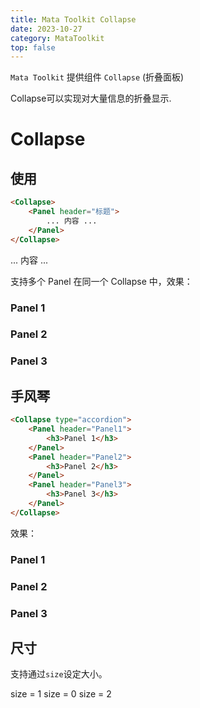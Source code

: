 ```yaml
---
title: Mata Toolkit Collapse
date: 2023-10-27
category: MataToolkit
top: false
---
```


```Mata Toolkit``` 提供组件 ```Collapse``` \(折叠面板)

Collapse可以实现对大量信息的折叠显示.

<!--more-->

# Collapse

## 使用

```html
<Collapse>
    <Panel header="标题">
        ... 内容 ...
    </Panel>
</Collapse>
```

<Collapse>
    <Panel header="标题">
        ... 内容 ...
    </Panel>
</Collapse>

支持多个 Panel 在同一个 Collapse 中，效果：

<Collapse>
    <Panel header="Panel1">
        <h3>Panel 1</h3>
    </Panel>
    <Panel header="Panel2">
        <h3>Panel 2</h3>
    </Panel>
    <Panel header="Panel3">
        <h3>Panel 3</h3>
    </Panel>
</Collapse>

## 手风琴

```html
<Collapse type="accordion">
    <Panel header="Panel1">
        <h3>Panel 1</h3>
    </Panel>
    <Panel header="Panel2">
        <h3>Panel 2</h3>
    </Panel>
    <Panel header="Panel3">
        <h3>Panel 3</h3>
    </Panel>
</Collapse>
```

效果：

<Collapse type="accordion">
    <Panel header="Panel1">
        <h3>Panel 1</h3>
    </Panel>
    <Panel header="Panel2">
        <h3>Panel 2</h3>
    </Panel>
    <Panel header="Panel3">
        <h3>Panel 3</h3>
    </Panel>
</Collapse>

## 尺寸

支持通过```size```设定大小。

<Collapse size="1">
    <Panel header="Default(Medium)">
        size = 1
    </Panel>
</Collapse>
<Collapse size="0">
    <Panel header="Small">
        size = 0
    </Panel>
</Collapse>
<Collapse size="2">
    <Panel header="Large">
        size = 2
    </Panel>
</Collapse>
